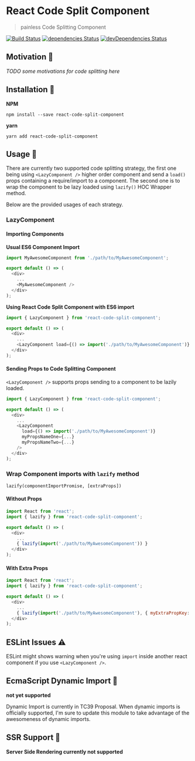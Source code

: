 # React Code Split Component
> painless Code Splitting Component

[![Build Status](https://travis-ci.org/adhywiranata/react-code-split-component.svg?branch=master)](https://travis-ci.org/adhywiranata/react-code-split-component)
[![dependencies Status](https://david-dm.org/adhywiranata/react-code-split-component/status.png)](https://david-dm.org/adhywiranata/react-code-split-component)
[![devDependencies Status](https://david-dm.org/adhywiranata/react-code-split-component/dev-status.svg)](https://david-dm.org/adhywiranata/react-code-split-component?type=dev)

## Motivation 💪
*TODO some motivations for code splitting here*

## Installation 👷
**NPM**
```
npm install --save react-code-split-component
```
**yarn**
```
yarn add react-code-split-component
```

## Usage 🔧
There are currently two supported code splitting strategy, the first one being using ``<LazyComponent />`` higher order component and send a ``load()`` props containing a require/import to a component. The second one is to wrap the component to be lazy loaded using ``lazify()`` HOC Wrapper method.

Below are the provided usages of each strategy.

### LazyComponent

#### Importing Components
**Usual ES6 Component Import**
```javascript
import MyAwesomeComponent from './path/to/MyAwesomeComponent';

export default () => (
  <div>
    ...
    <MyAwesomeComponent />
  </div>
);
```

**Using React Code Split Component with ES6 import**
```javascript
import { LazyComponent } from 'react-code-split-component';

export default () => (
  <div>
    ...
    <LazyComponent load={() => import('./path/to/MyAwesomeComponent')} />
  </div>
);
```

#### Sending Props to Code Splitting Component
``<LazyComponent />`` supports props sending to a component to be lazily loaded.

```javascript
import { LazyComponent } from 'react-code-split-component';

export default () => (
  <div>
    ...
    <LazyComponent
      load={() => import('./path/to/MyAwesomeComponent')}
      myPropsNameOne={...}
      myPropsNameTwo={...}
    />
  </div>
);
```

### Wrap Component imports with ``lazify`` method

``
lazify(componentImportPromise, [extraProps])
``

#### Without Props
```javascript
import React from 'react';
import { lazify } from 'react-code-split-component';

export default () => (
  <div>
    ...
    { lazify(import('./path/to/MyAwesomeComponent')) }
  </div>
);
```

#### With Extra Props
```javascript
import React from 'react';
import { lazify } from 'react-code-split-component';

export default () => (
  <div>
    ...
    { lazify(import('./path/to/MyAwesomeComponent'), { myExtraPropKey: 'hi!'}) }
  </div>
);
```

## ESLint Issues ⚠️
ESLint might shows warning when you're using ``import`` inside another react component if you use ``<LazyComponent />``.

## EcmaScript Dynamic Import 🎵

**not yet supported**

Dynamic Import is currently in TC39 Proposal. When dynamic imports is officially supported, I'm sure to update this module to take advantage of the awesomeness of dynamic imports.

## SSR Support 🔬

**Server Side Rendering currently not supported**
